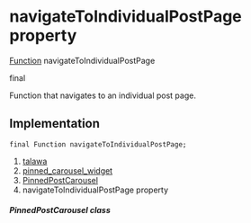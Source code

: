 
<div>

# navigateToIndividualPostPage property

</div>


[Function](https://api.flutter.dev/flutter/dart-core/Function-class.html)
navigateToIndividualPostPage


final




Function that navigates to an individual post page.



## Implementation

``` language-dart
final Function navigateToIndividualPostPage;
```







1.  [talawa](../../index.html)
2.  [pinned_carousel_widget](../../widgets_pinned_carousel_widget/)
3.  [PinnedPostCarousel](../../widgets_pinned_carousel_widget/PinnedPostCarousel-class.html)
4.  navigateToIndividualPostPage property

##### PinnedPostCarousel class







